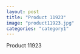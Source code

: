 ```yaml
---
layout: post
title: "Product 11923"
image: "product11923.jpg"
categories: "category1"
---
```

Product 11923
